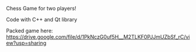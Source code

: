 Chess Game for two players!

Code with C++ and Qt library

Packed game here: 
https://drive.google.com/file/d/1PkNczG0uf5H__M2TLKF0PJJmUZbSf_rC/view?usp=sharing


